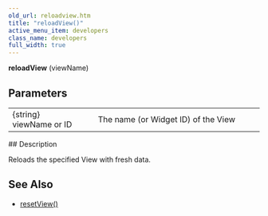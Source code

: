 ```yaml
---
old_url: reloadview.htm
title: "reloadView()"
active_menu_item: developers
class_name: developers
full_width: true
---
```



**reloadView** (viewName)

## Parameters

<table>
<tr>
<td width="202">
{string} viewName or ID

</td>
<td width="17">
</td>
<td width="661">
The name (or Widget ID) of the View

</td>
</tr>
</table>
## Description

Reloads the specified View with fresh data.

## See Also

 - [resetView()](/developers/documentation/scripting-apis/client-api/data-view-functions/resetview)

